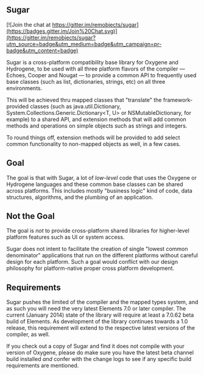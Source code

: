 ## Sugar

[![Join the chat at https://gitter.im/remobjects/sugar](https://badges.gitter.im/Join%20Chat.svg)](https://gitter.im/remobjects/sugar?utm_source=badge&utm_medium=badge&utm_campaign=pr-badge&utm_content=badge)

Sugar is a cross-platform compatibility base library for Oxygene and Hydrogene, to be used with all three platform flavors of the compiler — Echoes, Cooper and Nougat — to provide a common API to frequently used base classes (such as list, dictionaries, strings, etc) on all three environments.

This will be achieved thru mapped classes that "translate" the framework-provided classes (such as java.util.Dictionary, System.Collections.Generic.Dictionary&lt;T, U> or NSMutableDictionary, for example) to a shared API, and extension methods that will add common methods and operations on simple objects such as strings and integers. 

To round things off, extension methods will be provided to add select common functionality to non-mapped objects as well, in a few cases.

## Goal

The goal is that with Sugar, a lot of _low-level_ code that uses the Oxygene or Hydrogene languages and these common base classes can be shared across platforms. This includes mostly "business logic" kind of code, data structures, algorithms, and the plumbing of an application.

## Not the Goal

The goal is *not* to provide cross-platform shared libraries for higher-level platform features such as UI or system access.

Sugar does not intent to facilitate the creation of single "lowest common denominator" applications that run on the different platforms without careful design for each platform. Such a goal would conflict with our design philosophy for platform-native proper cross platform development.

## Requirements

Sugar pushes the limited of the compiler and the mapped types system, and as such you will need the very latest Elements 7.0 or later compiler. The current (January 2014) state of the library will require at least a 7.0.62 beta build of Elements. As development of the library continues towards a 1.0 release, this requirement will extend to the respective latest versions of the compiler, as well.

If you check out a copy of Sugar and find it does not compile with your version of Oxygene, please do make sure you have the latest beta channel build installed *and* confer with the change logs to see if any specific build requirements are mentioned.
